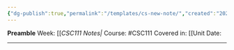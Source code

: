 ```yaml
---
{"dg-publish":true,"permalink":"/templates/cs-new-note/","created":"2023-11-18T21:36:58.327-05:00","updated":"2024-01-18T20:53:09.845-05:00"}
---
```


**Preamble**
Week: [[_CSC111 Notes|_
Course: #CSC111
Covered in: [[Unit 
Date: 

---
# 